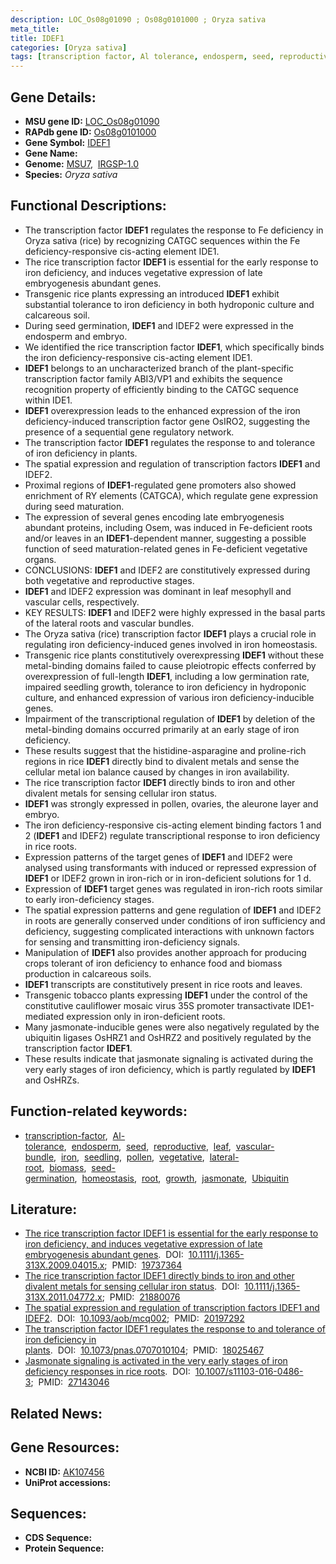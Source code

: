 ```yaml
---
description: LOC_Os08g01090 ; Os08g0101000 ; Oryza sativa
meta_title:
title: IDEF1
categories: [Oryza sativa]
tags: [transcription factor, Al tolerance, endosperm, seed, reproductive, leaf, vascular bundle, iron, seedling, pollen, vegetative, lateral root, biomass, seed germination, homeostasis, root, growth, jasmonate, Ubiquitin]
---
```


## Gene Details:
- **MSU gene ID:** [LOC_Os08g01090](http://rice.uga.edu/cgi-bin/ORF_infopage.cgi?orf=LOC_Os08g01090)  
- **RAPdb gene ID:** [Os08g0101000](https://rapdb.dna.affrc.go.jp/locus/?name=Os08g0101000)  
- **Gene Symbol:** <u>IDEF1</u>
- **Gene Name:**
- **Genome:**  [MSU7](http://rice.uga.edu/),&nbsp;&nbsp;[IRGSP-1.0](https://rapdb.dna.affrc.go.jp/download/irgsp1.html)
- **Species:** *Oryza sativa*

## Functional Descriptions:
   - The transcription factor **IDEF1** regulates the response to Fe deficiency in Oryza sativa (rice) by recognizing CATGC sequences within the Fe deficiency-responsive cis-acting element IDE1.
   - The rice transcription factor **IDEF1** is essential for the early response to iron deficiency, and induces vegetative expression of late embryogenesis abundant genes.
   - Transgenic rice plants expressing an introduced **IDEF1** exhibit substantial tolerance to iron deficiency in both hydroponic culture and calcareous soil.
   - During seed germination, **IDEF1** and IDEF2 were expressed in the endosperm and embryo.
   - We identified the rice transcription factor **IDEF1**, which specifically binds the iron deficiency-responsive cis-acting element IDE1.
   - **IDEF1** belongs to an uncharacterized branch of the plant-specific transcription factor family ABI3/VP1 and exhibits the sequence recognition property of efficiently binding to the CATGC sequence within IDE1.
   - **IDEF1** overexpression leads to the enhanced expression of the iron deficiency-induced transcription factor gene OsIRO2, suggesting the presence of a sequential gene regulatory network.
   - The transcription factor **IDEF1** regulates the response to and tolerance of iron deficiency in plants.
   - The spatial expression and regulation of transcription factors **IDEF1** and IDEF2.
   - Proximal regions of **IDEF1**-regulated gene promoters also showed enrichment of RY elements (CATGCA), which regulate gene expression during seed maturation.
   - The expression of several genes encoding late embryogenesis abundant proteins, including Osem, was induced in Fe-deficient roots and/or leaves in an **IDEF1**-dependent manner, suggesting a possible function of seed maturation-related genes in Fe-deficient vegetative organs.
   - CONCLUSIONS: **IDEF1** and IDEF2 are constitutively expressed during both vegetative and reproductive stages.
   - **IDEF1** and IDEF2 expression was dominant in leaf mesophyll and vascular cells, respectively.
   - KEY RESULTS: **IDEF1** and IDEF2 were highly expressed in the basal parts of the lateral roots and vascular bundles.
   - The Oryza sativa (rice) transcription factor **IDEF1** plays a crucial role in regulating iron deficiency-induced genes involved in iron homeostasis.
   - Transgenic rice plants constitutively overexpressing **IDEF1** without these metal-binding domains failed to cause pleiotropic effects conferred by overexpression of full-length **IDEF1**, including a low germination rate, impaired seedling growth, tolerance to iron deficiency in hydroponic culture, and enhanced expression of various iron deficiency-inducible genes.
   - Impairment of the transcriptional regulation of **IDEF1** by deletion of the metal-binding domains occurred primarily at an early stage of iron deficiency.
   - These results suggest that the histidine-asparagine and proline-rich regions in rice **IDEF1** directly bind to divalent metals and sense the cellular metal ion balance caused by changes in iron availability.
   - The rice transcription factor **IDEF1** directly binds to iron and other divalent metals for sensing cellular iron status.
   - **IDEF1** was strongly expressed in pollen, ovaries, the aleurone layer and embryo.
   - The iron deficiency-responsive cis-acting element binding factors 1 and 2 (**IDEF1** and IDEF2) regulate transcriptional response to iron deficiency in rice roots.
   - Expression patterns of the target genes of **IDEF1** and IDEF2 were analysed using transformants with induced or repressed expression of **IDEF1** or IDEF2 grown in iron-rich or in iron-deficient solutions for 1 d.
   - Expression of **IDEF1** target genes was regulated in iron-rich roots similar to early iron-deficiency stages.
   - The spatial expression patterns and gene regulation of **IDEF1** and IDEF2 in roots are generally conserved under conditions of iron sufficiency and deficiency, suggesting complicated interactions with unknown factors for sensing and transmitting iron-deficiency signals.
   - Manipulation of **IDEF1** also provides another approach for producing crops tolerant of iron deficiency to enhance food and biomass production in calcareous soils.
   - **IDEF1** transcripts are constitutively present in rice roots and leaves.
   - Transgenic tobacco plants expressing **IDEF1** under the control of the constitutive cauliflower mosaic virus 35S promoter transactivate IDE1-mediated expression only in iron-deficient roots.
   - Many jasmonate-inducible genes were also negatively regulated by the ubiquitin ligases OsHRZ1 and OsHRZ2 and positively regulated by the transcription factor **IDEF1**.
   - These results indicate that jasmonate signaling is activated during the very early stages of iron deficiency, which is partly regulated by **IDEF1** and OsHRZs.

## Function-related keywords:
   - [transcription-factor](/tags/transcription-factor/),&nbsp;&nbsp;[Al-tolerance](/tags/Al-tolerance/),&nbsp;&nbsp;[endosperm](/tags/endosperm/),&nbsp;&nbsp;[seed](/tags/seed/),&nbsp;&nbsp;[reproductive](/tags/reproductive/),&nbsp;&nbsp;[leaf](/tags/leaf/),&nbsp;&nbsp;[vascular-bundle](/tags/vascular-bundle/),&nbsp;&nbsp;[iron](/tags/iron/),&nbsp;&nbsp;[seedling](/tags/seedling/),&nbsp;&nbsp;[pollen](/tags/pollen/),&nbsp;&nbsp;[vegetative](/tags/vegetative/),&nbsp;&nbsp;[lateral-root](/tags/lateral-root/),&nbsp;&nbsp;[biomass](/tags/biomass/),&nbsp;&nbsp;[seed-germination](/tags/seed-germination/),&nbsp;&nbsp;[homeostasis](/tags/homeostasis/),&nbsp;&nbsp;[root](/tags/root/),&nbsp;&nbsp;[growth](/tags/growth/),&nbsp;&nbsp;[jasmonate](/tags/jasmonate/),&nbsp;&nbsp;[Ubiquitin](/tags/Ubiquitin/)

## Literature:
   - [The rice transcription factor IDEF1 is essential for the early response to iron deficiency, and induces vegetative expression of late embryogenesis abundant genes](https://www.doi.org/10.1111/j.1365-313X.2009.04015.x).&nbsp;&nbsp;DOI:&nbsp;&nbsp;[10.1111/j.1365-313X.2009.04015.x](https://www.doi.org/10.1111/j.1365-313X.2009.04015.x);&nbsp;&nbsp;PMID:&nbsp;&nbsp;[19737364](https://pubmed.ncbi.nlm.nih.gov/19737364/)
   - [The rice transcription factor IDEF1 directly binds to iron and other divalent metals for sensing cellular iron status](https://www.doi.org/10.1111/j.1365-313X.2011.04772.x).&nbsp;&nbsp;DOI:&nbsp;&nbsp;[10.1111/j.1365-313X.2011.04772.x](https://www.doi.org/10.1111/j.1365-313X.2011.04772.x);&nbsp;&nbsp;PMID:&nbsp;&nbsp;[21880076](https://pubmed.ncbi.nlm.nih.gov/21880076/)
   - [The spatial expression and regulation of transcription factors IDEF1 and IDEF2](https://www.doi.org/10.1093/aob/mcq002).&nbsp;&nbsp;DOI:&nbsp;&nbsp;[10.1093/aob/mcq002](https://www.doi.org/10.1093/aob/mcq002);&nbsp;&nbsp;PMID:&nbsp;&nbsp;[20197292](https://pubmed.ncbi.nlm.nih.gov/20197292/)
   - [The transcription factor IDEF1 regulates the response to and tolerance of iron deficiency in plants](https://www.doi.org/10.1073/pnas.0707010104).&nbsp;&nbsp;DOI:&nbsp;&nbsp;[10.1073/pnas.0707010104](https://www.doi.org/10.1073/pnas.0707010104);&nbsp;&nbsp;PMID:&nbsp;&nbsp;[18025467](https://pubmed.ncbi.nlm.nih.gov/18025467/)
   - [Jasmonate signaling is activated in the very early stages of iron deficiency responses in rice roots](https://www.doi.org/10.1007/s11103-016-0486-3).&nbsp;&nbsp;DOI:&nbsp;&nbsp;[10.1007/s11103-016-0486-3](https://www.doi.org/10.1007/s11103-016-0486-3);&nbsp;&nbsp;PMID:&nbsp;&nbsp;[27143046](https://pubmed.ncbi.nlm.nih.gov/27143046/)

## Related News:

## Gene Resources:
- **NCBI ID:**  [AK107456](http://www.ncbi.nlm.nih.gov/nuccore/AK107456)
- **UniProt accessions:** [](https://www.uniprot.org/uniprotkb//entry)

## Sequences:
- **CDS Sequence:**
- **Protein Sequence:**

